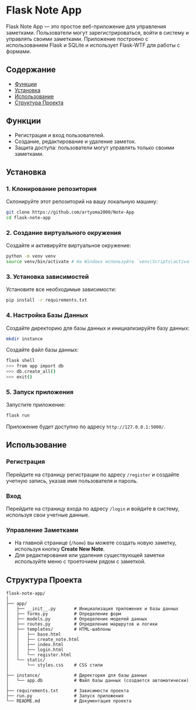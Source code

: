 

# Flask Note App

Flask Note App — это простое веб-приложение для управления заметками. Пользователи могут зарегистрироваться, войти в систему и управлять своими заметками. Приложение построено с использованием Flask и SQLite и использует Flask-WTF для работы с формами.

## Содержание

- [Функции](#функции)
- [Установка](#установка)
- [Использование](#использование)
- [Структура Проекта](#структура-проекта)

## Функции

- Регистрация и вход пользователей.
- Создание, редактирование и удаление заметок.
- Защита доступа: пользователи могут управлять только своими заметками.

## Установка

### 1. Клонирование репозитория

Склонируйте этот репозиторий на вашу локальную машину:

```bash
git clone https://github.com/artyoma2000/Note-App
cd flask-note-app
```

### 2. Создание виртуального окружения

Создайте и активируйте виртуальное окружение:

```bash
python -m venv venv
source venv/bin/activate # На Windows используйте `venv\Scripts\activate`
```

### 3. Установка зависимостей

Установите все необходимые зависимости:

```bash
pip install -r requirements.txt
```

### 4. Настройка Базы Данных

Создайте директорию для базы данных и инициализируйте базу данных:

```bash
mkdir instance
```

Создайте файл базы данных:

```bash
flask shell
>>> from app import db
>>> db.create_all()
>>> exit()
```

### 5. Запуск приложения

Запустите приложение:

```bash
flask run
```

Приложение будет доступно по адресу `http://127.0.0.1:5000/`.

## Использование

### Регистрация

Перейдите на страницу регистрации по адресу `/register` и создайте учетную запись, указав имя пользователя и пароль.

### Вход

Перейдите на страницу входа по адресу `/login` и войдите в систему, используя свои учетные данные.

### Управление Заметками

- На главной странице (`/home`) вы можете создать новую заметку, используя кнопку **Create New Note**.
- Для редактирования или удаления существующей заметки используйте меню с троеточием рядом с заметкой.

## Структура Проекта

```
flask-note-app/
│
├── app/
│   ├── __init__.py       # Инициализация приложения и базы данных
│   ├── forms.py          # Определение форм
│   ├── models.py         # Определение моделей данных
│   ├── routes.py         # Определение маршрутов и логики
│   ├── templates/        # HTML-шаблоны
│   │   ├── base.html
│   │   ├── create_note.html
│   │   ├── index.html
│   │   ├── login.html
│   │   └── register.html
│   └── static/
│       └── styles.css    # CSS стили
│
├── instance/             # Директория для базы данных
│   └── app.db            # Файл базы данных (создается автоматически)
│
├── requirements.txt      # Зависимости проекта
├── run.py                # Запуск приложения
└── README.md             # Документация проекта
```
